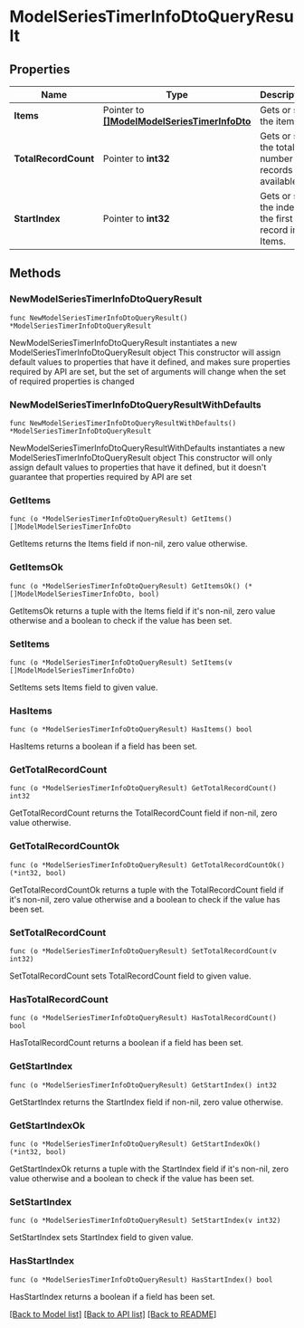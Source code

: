 # ModelSeriesTimerInfoDtoQueryResult

## Properties

Name | Type | Description | Notes
------------ | ------------- | ------------- | -------------
**Items** | Pointer to [**[]ModelModelSeriesTimerInfoDto**](ModelModelSeriesTimerInfoDto.md) | Gets or sets the items. | [optional] 
**TotalRecordCount** | Pointer to **int32** | Gets or sets the total number of records available. | [optional] 
**StartIndex** | Pointer to **int32** | Gets or sets the index of the first record in Items. | [optional] 

## Methods

### NewModelSeriesTimerInfoDtoQueryResult

`func NewModelSeriesTimerInfoDtoQueryResult() *ModelSeriesTimerInfoDtoQueryResult`

NewModelSeriesTimerInfoDtoQueryResult instantiates a new ModelSeriesTimerInfoDtoQueryResult object
This constructor will assign default values to properties that have it defined,
and makes sure properties required by API are set, but the set of arguments
will change when the set of required properties is changed

### NewModelSeriesTimerInfoDtoQueryResultWithDefaults

`func NewModelSeriesTimerInfoDtoQueryResultWithDefaults() *ModelSeriesTimerInfoDtoQueryResult`

NewModelSeriesTimerInfoDtoQueryResultWithDefaults instantiates a new ModelSeriesTimerInfoDtoQueryResult object
This constructor will only assign default values to properties that have it defined,
but it doesn't guarantee that properties required by API are set

### GetItems

`func (o *ModelSeriesTimerInfoDtoQueryResult) GetItems() []ModelModelSeriesTimerInfoDto`

GetItems returns the Items field if non-nil, zero value otherwise.

### GetItemsOk

`func (o *ModelSeriesTimerInfoDtoQueryResult) GetItemsOk() (*[]ModelModelSeriesTimerInfoDto, bool)`

GetItemsOk returns a tuple with the Items field if it's non-nil, zero value otherwise
and a boolean to check if the value has been set.

### SetItems

`func (o *ModelSeriesTimerInfoDtoQueryResult) SetItems(v []ModelModelSeriesTimerInfoDto)`

SetItems sets Items field to given value.

### HasItems

`func (o *ModelSeriesTimerInfoDtoQueryResult) HasItems() bool`

HasItems returns a boolean if a field has been set.

### GetTotalRecordCount

`func (o *ModelSeriesTimerInfoDtoQueryResult) GetTotalRecordCount() int32`

GetTotalRecordCount returns the TotalRecordCount field if non-nil, zero value otherwise.

### GetTotalRecordCountOk

`func (o *ModelSeriesTimerInfoDtoQueryResult) GetTotalRecordCountOk() (*int32, bool)`

GetTotalRecordCountOk returns a tuple with the TotalRecordCount field if it's non-nil, zero value otherwise
and a boolean to check if the value has been set.

### SetTotalRecordCount

`func (o *ModelSeriesTimerInfoDtoQueryResult) SetTotalRecordCount(v int32)`

SetTotalRecordCount sets TotalRecordCount field to given value.

### HasTotalRecordCount

`func (o *ModelSeriesTimerInfoDtoQueryResult) HasTotalRecordCount() bool`

HasTotalRecordCount returns a boolean if a field has been set.

### GetStartIndex

`func (o *ModelSeriesTimerInfoDtoQueryResult) GetStartIndex() int32`

GetStartIndex returns the StartIndex field if non-nil, zero value otherwise.

### GetStartIndexOk

`func (o *ModelSeriesTimerInfoDtoQueryResult) GetStartIndexOk() (*int32, bool)`

GetStartIndexOk returns a tuple with the StartIndex field if it's non-nil, zero value otherwise
and a boolean to check if the value has been set.

### SetStartIndex

`func (o *ModelSeriesTimerInfoDtoQueryResult) SetStartIndex(v int32)`

SetStartIndex sets StartIndex field to given value.

### HasStartIndex

`func (o *ModelSeriesTimerInfoDtoQueryResult) HasStartIndex() bool`

HasStartIndex returns a boolean if a field has been set.


[[Back to Model list]](../README.md#documentation-for-models) [[Back to API list]](../README.md#documentation-for-api-endpoints) [[Back to README]](../README.md)


